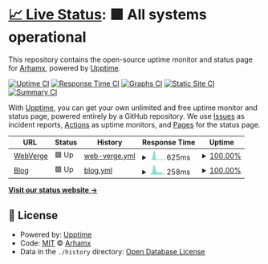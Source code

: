 # [📈 Live Status](https://demo.upptime.js.org): <!--live status--> **🟩 All systems operational**

This repository contains the open-source uptime monitor and status page for [Arhamx](https://demo.upptime.js.org), powered by [Upptime](https://github.com/upptime/upptime).

[![Uptime CI](https://github.com/Arhamx/upptime/workflows/Uptime%20CI/badge.svg)](https://github.com/Arhamx/upptime/actions?query=workflow%3A%22Uptime+CI%22)
[![Response Time CI](https://github.com/Arhamx/upptime/workflows/Response%20Time%20CI/badge.svg)](https://github.com/Arhamx/upptime/actions?query=workflow%3A%22Response+Time+CI%22)
[![Graphs CI](https://github.com/Arhamx/upptime/workflows/Graphs%20CI/badge.svg)](https://github.com/Arhamx/upptime/actions?query=workflow%3A%22Graphs+CI%22)
[![Static Site CI](https://github.com/Arhamx/upptime/workflows/Static%20Site%20CI/badge.svg)](https://github.com/Arhamx/upptime/actions?query=workflow%3A%22Static+Site+CI%22)
[![Summary CI](https://github.com/Arhamx/upptime/workflows/Summary%20CI/badge.svg)](https://github.com/Arhamx/upptime/actions?query=workflow%3A%22Summary+CI%22)

With [Upptime](https://upptime.js.org), you can get your own unlimited and free uptime monitor and status page, powered entirely by a GitHub repository. We use [Issues](https://github.com/Arhamx/upptime/issues) as incident reports, [Actions](https://github.com/Arhamx/upptime/actions) as uptime monitors, and [Pages](https://demo.upptime.js.org) for the status page.

<!--start: status pages-->
<!-- This summary is generated by Upptime (https://github.com/upptime/upptime) -->
<!-- Do not edit this manually, your changes will be overwritten -->
<!-- prettier-ignore -->
| URL | Status | History | Response Time | Uptime |
| --- | ------ | ------- | ------------- | ------ |
| <img alt="" src="https://icons.duckduckgo.com/ip3/webverge.io.ico" height="13"> [WebVerge](https://webverge.io) | 🟩 Up | [web-verge.yml](https://github.com/Arhamx/upptime/commits/HEAD/history/web-verge.yml) | <details><summary><img alt="Response time graph" src="./graphs/web-verge/response-time-week.png" height="20"> 625ms</summary><br><a href="https://Arhamx.github.io/upptime/history/web-verge"><img alt="Response time 767" src="https://img.shields.io/endpoint?url=https%3A%2F%2Fraw.githubusercontent.com%2FArhamx%2Fupptime%2FHEAD%2Fapi%2Fweb-verge%2Fresponse-time.json"></a><br><a href="https://Arhamx.github.io/upptime/history/web-verge"><img alt="24-hour response time 239" src="https://img.shields.io/endpoint?url=https%3A%2F%2Fraw.githubusercontent.com%2FArhamx%2Fupptime%2FHEAD%2Fapi%2Fweb-verge%2Fresponse-time-day.json"></a><br><a href="https://Arhamx.github.io/upptime/history/web-verge"><img alt="7-day response time 625" src="https://img.shields.io/endpoint?url=https%3A%2F%2Fraw.githubusercontent.com%2FArhamx%2Fupptime%2FHEAD%2Fapi%2Fweb-verge%2Fresponse-time-week.json"></a><br><a href="https://Arhamx.github.io/upptime/history/web-verge"><img alt="30-day response time 337" src="https://img.shields.io/endpoint?url=https%3A%2F%2Fraw.githubusercontent.com%2FArhamx%2Fupptime%2FHEAD%2Fapi%2Fweb-verge%2Fresponse-time-month.json"></a><br><a href="https://Arhamx.github.io/upptime/history/web-verge"><img alt="1-year response time 695" src="https://img.shields.io/endpoint?url=https%3A%2F%2Fraw.githubusercontent.com%2FArhamx%2Fupptime%2FHEAD%2Fapi%2Fweb-verge%2Fresponse-time-year.json"></a></details> | <details><summary><a href="https://Arhamx.github.io/upptime/history/web-verge">100.00%</a></summary><a href="https://Arhamx.github.io/upptime/history/web-verge"><img alt="All-time uptime 99.96%" src="https://img.shields.io/endpoint?url=https%3A%2F%2Fraw.githubusercontent.com%2FArhamx%2Fupptime%2FHEAD%2Fapi%2Fweb-verge%2Fuptime.json"></a><br><a href="https://Arhamx.github.io/upptime/history/web-verge"><img alt="24-hour uptime 100.00%" src="https://img.shields.io/endpoint?url=https%3A%2F%2Fraw.githubusercontent.com%2FArhamx%2Fupptime%2FHEAD%2Fapi%2Fweb-verge%2Fuptime-day.json"></a><br><a href="https://Arhamx.github.io/upptime/history/web-verge"><img alt="7-day uptime 100.00%" src="https://img.shields.io/endpoint?url=https%3A%2F%2Fraw.githubusercontent.com%2FArhamx%2Fupptime%2FHEAD%2Fapi%2Fweb-verge%2Fuptime-week.json"></a><br><a href="https://Arhamx.github.io/upptime/history/web-verge"><img alt="30-day uptime 100.00%" src="https://img.shields.io/endpoint?url=https%3A%2F%2Fraw.githubusercontent.com%2FArhamx%2Fupptime%2FHEAD%2Fapi%2Fweb-verge%2Fuptime-month.json"></a><br><a href="https://Arhamx.github.io/upptime/history/web-verge"><img alt="1-year uptime 100.00%" src="https://img.shields.io/endpoint?url=https%3A%2F%2Fraw.githubusercontent.com%2FArhamx%2Fupptime%2FHEAD%2Fapi%2Fweb-verge%2Fuptime-year.json"></a></details>
| <img alt="" src="https://icons.duckduckgo.com/ip3/blog.webverge.io.ico" height="13"> [Blog](https://blog.webverge.io) | 🟩 Up | [blog.yml](https://github.com/Arhamx/upptime/commits/HEAD/history/blog.yml) | <details><summary><img alt="Response time graph" src="./graphs/blog/response-time-week.png" height="20"> 258ms</summary><br><a href="https://Arhamx.github.io/upptime/history/blog"><img alt="Response time 369" src="https://img.shields.io/endpoint?url=https%3A%2F%2Fraw.githubusercontent.com%2FArhamx%2Fupptime%2FHEAD%2Fapi%2Fblog%2Fresponse-time.json"></a><br><a href="https://Arhamx.github.io/upptime/history/blog"><img alt="24-hour response time 65" src="https://img.shields.io/endpoint?url=https%3A%2F%2Fraw.githubusercontent.com%2FArhamx%2Fupptime%2FHEAD%2Fapi%2Fblog%2Fresponse-time-day.json"></a><br><a href="https://Arhamx.github.io/upptime/history/blog"><img alt="7-day response time 258" src="https://img.shields.io/endpoint?url=https%3A%2F%2Fraw.githubusercontent.com%2FArhamx%2Fupptime%2FHEAD%2Fapi%2Fblog%2Fresponse-time-week.json"></a><br><a href="https://Arhamx.github.io/upptime/history/blog"><img alt="30-day response time 226" src="https://img.shields.io/endpoint?url=https%3A%2F%2Fraw.githubusercontent.com%2FArhamx%2Fupptime%2FHEAD%2Fapi%2Fblog%2Fresponse-time-month.json"></a><br><a href="https://Arhamx.github.io/upptime/history/blog"><img alt="1-year response time 372" src="https://img.shields.io/endpoint?url=https%3A%2F%2Fraw.githubusercontent.com%2FArhamx%2Fupptime%2FHEAD%2Fapi%2Fblog%2Fresponse-time-year.json"></a></details> | <details><summary><a href="https://Arhamx.github.io/upptime/history/blog">100.00%</a></summary><a href="https://Arhamx.github.io/upptime/history/blog"><img alt="All-time uptime 99.83%" src="https://img.shields.io/endpoint?url=https%3A%2F%2Fraw.githubusercontent.com%2FArhamx%2Fupptime%2FHEAD%2Fapi%2Fblog%2Fuptime.json"></a><br><a href="https://Arhamx.github.io/upptime/history/blog"><img alt="24-hour uptime 100.00%" src="https://img.shields.io/endpoint?url=https%3A%2F%2Fraw.githubusercontent.com%2FArhamx%2Fupptime%2FHEAD%2Fapi%2Fblog%2Fuptime-day.json"></a><br><a href="https://Arhamx.github.io/upptime/history/blog"><img alt="7-day uptime 100.00%" src="https://img.shields.io/endpoint?url=https%3A%2F%2Fraw.githubusercontent.com%2FArhamx%2Fupptime%2FHEAD%2Fapi%2Fblog%2Fuptime-week.json"></a><br><a href="https://Arhamx.github.io/upptime/history/blog"><img alt="30-day uptime 100.00%" src="https://img.shields.io/endpoint?url=https%3A%2F%2Fraw.githubusercontent.com%2FArhamx%2Fupptime%2FHEAD%2Fapi%2Fblog%2Fuptime-month.json"></a><br><a href="https://Arhamx.github.io/upptime/history/blog"><img alt="1-year uptime 100.00%" src="https://img.shields.io/endpoint?url=https%3A%2F%2Fraw.githubusercontent.com%2FArhamx%2Fupptime%2FHEAD%2Fapi%2Fblog%2Fuptime-year.json"></a></details>

<!--end: status pages-->

[**Visit our status website →**](https://demo.upptime.js.org)

## 📄 License

- Powered by: [Upptime](https://github.com/upptime/upptime)
- Code: [MIT](./LICENSE) © [Arhamx](https://demo.upptime.js.org)
- Data in the `./history` directory: [Open Database License](https://opendatacommons.org/licenses/odbl/1-0/)
